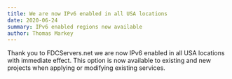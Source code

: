 ```yaml
---
title: We are now IPv6 enabled in all USA locations
date: 2020-06-24
summary: IPv6 enabled regions now available
author: Thomas Markey
---
```


Thank you to FDCServers.net we are now IPv6 enabled in all USA locations with immediate effect. This option is now available to existing and new projects when applying or modifying existing services.
